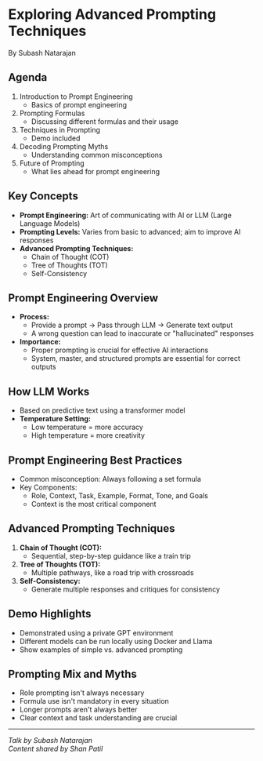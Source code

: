 # Exploring Advanced Prompting Techniques
By Subash Natarajan

## Agenda
1. Introduction to Prompt Engineering
   - Basics of prompt engineering
2. Prompting Formulas
   - Discussing different formulas and their usage
3. Techniques in Prompting
   - Demo included
4. Decoding Prompting Myths
   - Understanding common misconceptions
5. Future of Prompting
   - What lies ahead for prompt engineering

## Key Concepts
- **Prompt Engineering:** Art of communicating with AI or LLM (Large Language Models)
- **Prompting Levels:** Varies from basic to advanced; aim to improve AI responses
- **Advanced Prompting Techniques:**
  - Chain of Thought (COT)
  - Tree of Thoughts (TOT)
  - Self-Consistency

## Prompt Engineering Overview
- **Process:**
  - Provide a prompt → Pass through LLM → Generate text output
  - A wrong question can lead to inaccurate or "hallucinated" responses
- **Importance:**
  - Proper prompting is crucial for effective AI interactions
  - System, master, and structured prompts are essential for correct outputs

## How LLM Works
- Based on predictive text using a transformer model
- **Temperature Setting:**
  - Low temperature = more accuracy
  - High temperature = more creativity

## Prompt Engineering Best Practices
- Common misconception: Always following a set formula
- Key Components:
  - Role, Context, Task, Example, Format, Tone, and Goals
  - Context is the most critical component

## Advanced Prompting Techniques
1. **Chain of Thought (COT):**
   - Sequential, step-by-step guidance like a train trip
2. **Tree of Thoughts (TOT):**
   - Multiple pathways, like a road trip with crossroads
3. **Self-Consistency:**
   - Generate multiple responses and critiques for consistency

## Demo Highlights
- Demonstrated using a private GPT environment
- Different models can be run locally using Docker and Llama
- Show examples of simple vs. advanced prompting

## Prompting Mix and Myths
- Role prompting isn't always necessary
- Formula use isn't mandatory in every situation
- Longer prompts aren't always better
- Clear context and task understanding are crucial

---
*Talk by Subash Natarajan*  
*Content shared by Shan Patil*